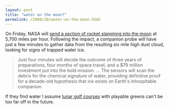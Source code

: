 ```yaml
---
layout: post
title: "water on the moon?"
permalink: /2009/10/water-on-the-moon.html
---
```


On Friday, NASA will [send a section of rocket slamming into the moon](http://www.spaceflightnow.com/lcross/091005preview/) at 5,700 miles per hour. Following the impact, a companion probe will have just a few minutes to gather data from the resulting six mile high dust cloud, looking for signs of trapped water ice.

> Just four minutes will decide the outcome of three years of preparations, four months of space travel, and a $79 million investment put into the bold mission. ... The sensors will scan the debris for the chemical signature of water, providing definitive proof for a decade-old hypothesis that ice exists on Earth's inhospitable companion.

If they find water I assume [lunar golf courses](http://www.youtube.com/watch?v=KZLl3XwlAIE) with playable greens can't be too far off in the future.